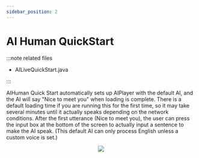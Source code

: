 ```yaml
---
sidebar_position: 2
---
```


# AI Human QuickStart

:::note related files

- AILiveQuickStart.java

:::

AIHuman Quick Start automatically sets up AIPlayer with the default AI, and the AI will say "Nice to meet you" when loading is complete. There is a default loading time if you are  running this for the first time, so it may take several minutes until it actually speaks depending on the network conditions. After the first utterance (Nice to meet you), the user can press the input box at the bottom of the screen to actually input a sentence to make the AI speak. (This default AI can only process English unless a custom voice is set.)

<p align="center">
<img src="/img/aihuman/android/Screenshot_20211207-002300.png" style={{zoom: "25%"}} />
</p>
